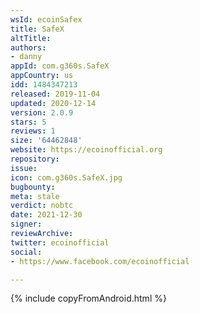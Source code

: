 ```yaml
---
wsId: ecoinSafex
title: SafeX
altTitle: 
authors:
- danny
appId: com.g360s.SafeX
appCountry: us
idd: 1484347213
released: 2019-11-04
updated: 2020-12-14
version: 2.0.9
stars: 5
reviews: 1
size: '64462848'
website: https://ecoinofficial.org
repository: 
issue: 
icon: com.g360s.SafeX.jpg
bugbounty: 
meta: stale
verdict: nobtc
date: 2021-12-30
signer: 
reviewArchive: 
twitter: ecoinofficial
social:
- https://www.facebook.com/ecoinofficial

---
```


{% include copyFromAndroid.html %}
